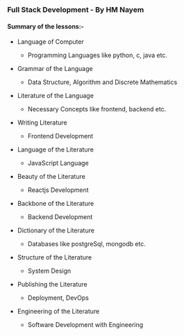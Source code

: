 ### Full Stack Development - By HM Nayem

#### Summary of the lessons:-
- Language of Computer
  - Programming Languages like python, c, java etc.

- Grammar of the Language
  - Data Structure, Algorithm and Discrete Mathematics

- Literature of the Language
  - Necessary Concepts like frontend, backend etc.

- Writing Literature
  - Frontend Development

- Language of the Literature
  - JavaScript Language

- Beauty of the Literature
  - Reactjs Development

- Backbone of the Literature
  - Backend Development

- Dictionary of the Literature
  - Databases like postgreSql, mongodb etc.

- Structure of the Literature
  - System Design

- Publishing the Literature
  - Deployment, DevOps

- Engineering of the Literature
  - Software Development with Engineering